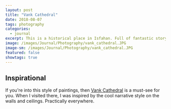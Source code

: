 ```yaml
---
layout: post
title: "Vank Cathedral"
date: 2018-08-07
tags: photography
categories:
  - journal
excerpt: This is a historical place in Isfahan. Full of fantastic storytelling paintings all over the cathedral.
image: /images/Journal/Photography/vank_cathedral.JPG
image-sm: /images/Journal/Photography/vank_cathedral.JPG
featured: false
showtags: true
---
```


## Inspirational

If you're into this style of paintings, then [Vank Cathedral](https://en.wikipedia.org/wiki/Vank_Cathedral) is a must-see for you. When I visited there, I was inspired by the cool narrative style on the walls and ceilings. Practically everywhere.